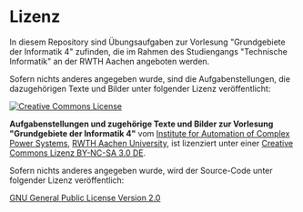 # Lizenz

In diesem Repository sind Übungsaufgaben zur Vorlesung "Grundgebiete der Informatik 4" zufinden,
die im Rahmen des Studiengangs "Technische Informatik" an der RWTH Aachen angeboten werden.

Sofern nichts anderes angegeben wurde, sind die Aufgabenstellungen, die dazugehörigen Texte und Bilder unter folgender Lizenz veröffentlicht:

[![Creative Commons License](http://i.creativecommons.org/l/by-nc-sa/3.0/88x31.png)](http://creativecommons.org/licenses/by-nc-sa/3.0/de/)

**Aufgabenstellungen und zugehörige Texte und Bilder zur Vorlesung "Grundgebiete der Informatik 4"** vom [Institute for Automation of Complex Power Systems](http://www.acs.eonerc.rwth-aachen.de), [RWTH Aachen University](http://www.rwth-aachen.de), ist lizenziert unter einer [Creative Commons Lizenz BY-NC-SA 3.0 DE](http://creativecommons.org/licenses/by-nc-sa/3.0/de/).

Sofern nichts anderes angegeben wurde, wird der Source-Code unter folgender Lizenz veröffentlich:

[GNU General Public License Version 2.0](https://www.gnu.org/licenses/gpl-2.0.txt)

